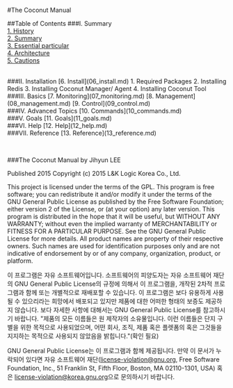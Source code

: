 #The Coconut Manual


##Table of Contents
###I. Summary  
[1. History](01_history.md)  
[2.	Summary](02_summary.md)  
[3.	Essential particular](03_essential_particular.md)  
[4.	Architecture](04_architecture.md)  
[5.	Cautions](05_cautions.md)  

<br>
###II. Installation  
[6.	Install](06_install.md)  
 1.	Required Packages  
 2.	Installing Redis  
 3.	Installing Coconut Manager/ Agent  
 4.	Installing Coconut Tool  

<br>
###III. Basics  
[7.	Monitoring](07_monitoring.md)  
[8.	Management](08_management.md)  
[9.	Control](09_control.md)  

<br>
###IV. Advanced Topics  
[10. Commands](10_commands.md)  

<br>
###V. Goals  
[11. Goals](11_goals.md)  

<br>
###VI. Help  
[12. Help](12_help.md)  

<br>
###VII. Reference  
[13. Reference](13_reference.md)  


 





###The Coconut Manual
by Jihyun LEE

Published 2015
Copyright (c) 2015 L&K Logic Korea Co., Ltd.

This project is licensed under the terms of the GPL. This program is free software; you can redistribute it and/or modify it under the terms of the GNU General Public License as published by the Free Software Foundation; either version 2 of the License, or (at your option) any later version. This program is distributed in the hope that it will be useful, but WITHOUT ANY WARRANTY; without even the implied warranty of MERCHANTABILITY or FITNESS FOR A PARTICULAR PURPOSE. See the GNU General Public License for more details. All product names are property of their respective owners. Such names are used for identification purposes only and are not indicative of endorsement by or of any company, organization, product, or platform.

이 프로그램은 자유 소프트웨어입니다. 소프트웨어의 피양도자는 자유 소프트웨어 재단의 GNU General Public License의 규정에 의해서 이 프로그램을, 개작된 2차적 프로그램과 함께 또는 개별적으로 재배포할 수 있습니다. 이 프로그램은 보다 유용하게 사용될 수 있으리라는 희망에서 배포되고 있지만 제품에 대한 어떠한 형태의 보증도 제공하지 않습니다. 보다 자세한 사항에 대해서는 GNU General Public License를 참고하시기 바랍니다. "제품의 모든 이름들은 원 제작자의 소유물입니다. 이런 이름들은 단지 구별을 위한 목적으로 사용되었으며, 어떤 회사, 조직, 제품 혹은 플렛폼의 혹은 그것들을 지지하는 목적으로 사용되지 않았음을 밝힙니다."(확인 필요)

GNU General Public License는 이 프로그램과 함께 제공됩니다. 만약 이 문서가 누락되어 있다면 자유 소프트웨어 재단(license-violation@gnu.org,  Free  Software Foundation, Inc., 51 Franklin St, Fifth Floor, Boston, MA 02110-1301, USA) 혹은 <license-violation@korea.gnu.org>으로 문의하시기 바랍니다.
